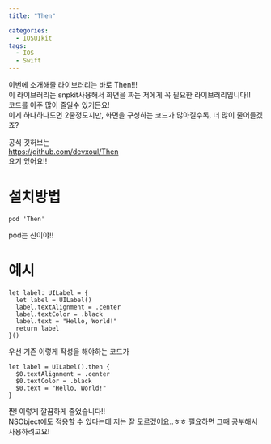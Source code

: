 ```yaml
---
title: "Then"

categories:
  - IOSUIkit
tags:
  - IOS
  - Swift
---
```

이번에 소개해줄 라이브러리는 바로 Then!!!  
이 라이브러리는 snpkit사용해서 화면을 짜는 저에게 꼭 필요한 라이브러리입니다!!  
코드를 아주 많이 줄일수 있거든요!  
이게 하나하나도면 2줄정도지만, 화면을 구성하는 코드가 많아질수록, 더 많이 줄어들겠죠?  

공식 깃허브는  
https://github.com/devxoul/Then  
요기 있어요!!

# 설치방법

~~~
pod 'Then'
~~~
pod는 신이야!!


# 예시
~~~
let label: UILabel = {
  let label = UILabel()
  label.textAlignment = .center
  label.textColor = .black
  label.text = "Hello, World!"
  return label
}()
~~~
우선 기존 이렇게 작성을 해야하는 코드가

~~~
let label = UILabel().then {
  $0.textAlignment = .center
  $0.textColor = .black
  $0.text = "Hello, World!"
}
~~~
짠! 이렇게 깔끔하게 줄었습니다!!  
NSObject에도 적용할 수 있다는데 저는 잘 모르겠어요..ㅎㅎ  필요하면 그때 공부해서 사용하려고요!  